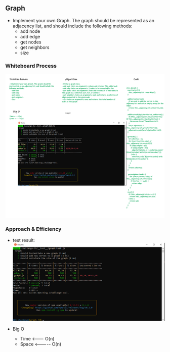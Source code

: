 
## Graph

- Implement your own Graph. The graph should be represented as an adjacency list, and should include the following methods:
   - add node
   - add edge
   - get nodes
   - get neighbors
   - size

### Whiteboard Process


![image](graph.png)

### Approach & Efficiency

- test result:
![image](test35.PNG)

- Big O 
   - Time <--- O(n)
   - Space <----- O(n)

